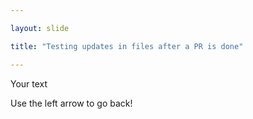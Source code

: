 ```yaml
---

layout: slide

title: "Testing updates in files after a PR is done"

---
```


Your text

Use the left arrow to go back!
